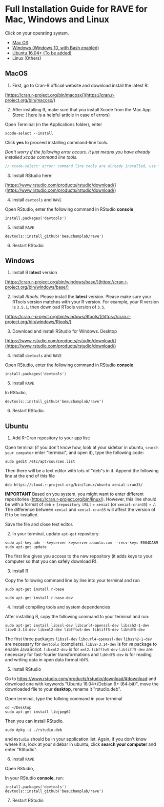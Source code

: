 # Full Installation Guide for RAVE for Mac, Windows and Linux

Click on your operating system.

+ [Mac OS](#macos)
+ [Windows (Windows 10, with Bash enabled)](#windows)
+ [Ubuntu 16.04+ (To be added)](#ubuntu)
+ Linux (Others)


## MacOS

1. First, go to Cran-R official website and download install the latest R:

[https://cran.r-project.org/bin/macosx/](https://cran.r-project.org/bin/macosx/)

2. After installing R, make sure that you install Xcode from the Mac App Store: ( [here](https://www.moncefbelyamani.com/how-to-install-xcode-homebrew-git-rvm-ruby-on-mac/) is a helpful article in case of errors)

Open Terminal (in the Applications folder), enter

```
xcode-select --install
```

Click **yes** to proceed installing command-line tools.

*Don't worry if the following error occurs. It just means you have already installed xcode command line tools.*

```javascript
// xcode-select: error: command line tools are already installed, use "Software Update" to install updates
```

3. Install RStudio here:

[https://www.rstudio.com/products/rstudio/download/](https://www.rstudio.com/products/rstudio/download/)

4. Install `devtools` and `RAVE`

Open RStudio, enter the following command in RStudio **console**

```
install.packages('devtools')
```

5. Install `RAVE`

```
devtools::install_github('beauchamplab/rave')
```

6. Restart RStudio

## Windows

1. Install R **latest** version

[https://cran.r-project.org/bin/windows/base/](https://cran.r-project.org/bin/windows/base/)

2. Install *Rtools*. Please install the **latest** version. Please make sure your RTools version matches with your R version. For example, your R version is `3.5.1`, then download RTools version of `3.5`. 

[https://cran.r-project.org/bin/windows/Rtools/](https://cran.r-project.org/bin/windows/Rtools/)

3. Download and install RStudio for Windows. Desktop

[https://www.rstudio.com/products/rstudio/download/](https://www.rstudio.com/products/rstudio/download/)

4. Install `devtools` and `RAVE`

Open RStudio, enter the following command in RStudio **console**

```
install.packages('devtools')
```

5. Install `RAVE`

In RStudio, 

```
devtools::install_github('beauchamplab/rave')
```

6. Restart RStudio.

## Ubuntu

1. Add R-Cran repository to your app list:

Open terminal (if you don't know how, look at your sidebar in ubuntu, `search your computer` enter "terminal", and open it), type the following code:

```
sudo gedit /etc/apt/sources.list
```

Then there will be a text editor with lots of "deb"s in it. Append the following line at the end of this file


```
deb https://cloud.r-project.org/bin/linux/ubuntu xenial-cran35/
```

**IMPORTANT** Based on you system, you might want to enter different repositories (https://cran.r-project.org/bin/linux/). However, this line should be with a format of `deb` + `[repository URL]` + `xenial` (or `xenial-cran35`) + `/`. The difference between `xenial` and `xenial-cran35` will affect the version of R to be installed.

Save the file and close text editor. 

2. In your terminal, update `apt-get` repository:

```
sudo apt-key adv --keyserver keyserver.ubuntu.com --recv-keys E084DAB9
sudo apt-get update
```

The first line gives you access to the new repository (it adds keys to your computer so that you can safely download R). 

3. Install R

Copy the following command line by line into your terminal and run

```
sudo apt-get install r-base
```

```
sudo apt-get install r-base-dev
```

4. Install compiling tools and system dependencies

After installing R, copy the following command to your terminal and run:

```
sudo apt-get install libssl-dev libcurl4-openssl-dev libssh2-1-dev libv8-3.14-dev libxml2-dev libfftw3-dev libtiff5-dev libhdf5-dev
```

The first three packages `libssl-dev` `libcurl4-openssl-dev` `libssh2-1-dev` are necessary for `devtools` (compilers). `libv8-3.14-dev` is for 
`V8` package to enable JavaScript. `libxml2-dev` is for `xml2`. `libfftw3-dev` `libtiff5-dev` are necessary for fast-fourier transformations and 
`libhdf5-dev` is for reading and writing data in open data format `HDF5`.

5. Install RStudio

Go to https://www.rstudio.com/products/rstudio/download/#download and download one with keywords "Ubuntu 16.04+/Debian 9+ (64-bit)", move the downloaded file to your **desktop**, rename it "rstudio.deb".

Open terminal, type the folloing command in your terminal

```
cd ~/Desktop
sudo apt-get install libjpeg62
```

Then you can install RStudio.

```
sudo dpkg -i ./rstudio.deb 
```

and `RStudio` should be in your application list. Again, if you don't know where it is, look at your sidebar in ubuntu, click **search your computer** and enter "RStudio".

6. Install `RAVE`

Open RStudio,

In your RStudio **console**, run:

```
install.packages('devtools')
devtools::install_github('beauchamplab/rave')
```

7. Restart RStudio


